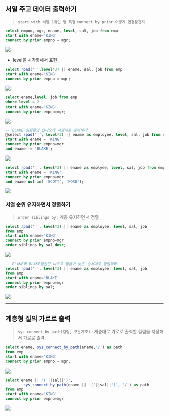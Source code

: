 ## 서열 주고 데이터 출력하기

>`start with 서열 1위인 행 특정`
>`connect by prior 어떻게 연결할건지`

```sql
select empno, mgr, ename, level, sal, job from emp
start with ename='KING'
connect by prior empno = mgr;
```
![](8-1.png)

- level을 시각화해서 표현
```sql
select rpad(' ',level*3) || ename, sal, job from emp
start with ename='KING'
connect by prior empno = mgr;
```
![](8-2.png)

```sql
select ename,level, job from emp 
where level = 2
start with ename='KING'
connect by prior empno=mgr;
```
![](8-3.png)


```sql
-- BLAKE 팀원들만 안나오게 서열대로 출력해라
select rpad(' ', level*3) || ename as employee, level, sal, job from emp
start with ename = 'KING'
connect by prior empno=mgr
and ename != 'BLAKE';
```
![](8-4.png)

```sql
select rpad(' ', level*3) || ename as emplyee, level, sal, job from emp
start with ename = 'KING'
connect by prior empno=mgr
and ename not in( 'SCOTT', 'FORD');
```
![](8-5.png)


### 서열 순위 유지하면서 정렬하기

>`order siblings by` : 계층 유지하면서 정렬

```sql
select rpad(' ', level*3) || ename as employee, level, sal, job 
from emp
start with ename='KING'
connect by prior empno=mgr
order siblings by sal desc;
```
![](8-6.png)

```sql
-- BLAKE와 BLAKE팀원만 나오고 월급이 낮은 순서대로 정렬해라
select rpad(' ', level*3) || ename as employee, level, sal, job
from emp
start with ename='BLAKE'
connect by prior empno=mgr
order siblings by sal;
```
![](8-7.png)


---
## 계층형 질의 가로로 출력

>`sys_connect_by_path(컬럼, 구분기호)` : 계층대로 가로로 출력할 컬럼을 지정해서 가로로 출력.

```sql
select ename, sys_connect_by_path(ename,'/') as path
from emp
start with ename='KING'
connect by prior empno = mgr;
```
![](8-8.png)

```sql
select ename || '('||sal||')', 
		sys_connect_by_path(ename || '('||sal||')', '/') as path
from emp
start with ename='KING'
connect by prior empno=mgr
```
![](8-9.png)


